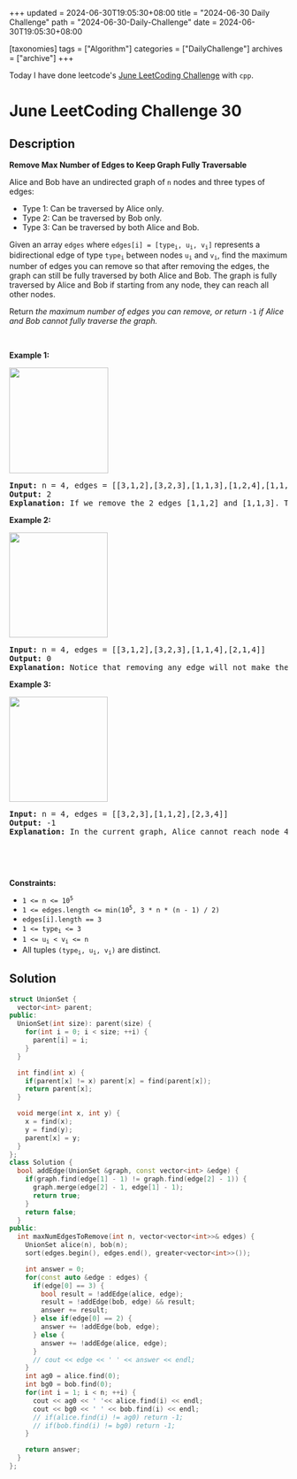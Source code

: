 +++
updated = 2024-06-30T19:05:30+08:00
title = "2024-06-30 Daily Challenge"
path = "2024-06-30-Daily-Challenge"
date = 2024-06-30T19:05:30+08:00

[taxonomies]
tags = ["Algorithm"]
categories = ["DailyChallenge"]
archives = ["archive"]
+++

Today I have done leetcode's [June LeetCoding Challenge](https://leetcode.com/problems/remove-max-number-of-edges-to-keep-graph-fully-traversable/) with `cpp`.

<!-- more -->

# June LeetCoding Challenge 30

## Description

**Remove Max Number of Edges to Keep Graph Fully Traversable**

<p>Alice and Bob have an undirected graph of <code>n</code> nodes and three types of edges:</p>

<ul>
	<li>Type 1: Can be traversed by Alice only.</li>
	<li>Type 2: Can be traversed by Bob only.</li>
	<li>Type 3: Can be traversed by both Alice and Bob.</li>
</ul>

<p>Given an array <code>edges</code> where <code>edges[i] = [type<sub>i</sub>, u<sub>i</sub>, v<sub>i</sub>]</code> represents a bidirectional edge of type <code>type<sub>i</sub></code> between nodes <code>u<sub>i</sub></code> and <code>v<sub>i</sub></code>, find the maximum number of edges you can remove so that after removing the edges, the graph can still be fully traversed by both Alice and Bob. The graph is fully traversed by Alice and Bob if starting from any node, they can reach all other nodes.</p>

<p>Return <em>the maximum number of edges you can remove, or return</em> <code>-1</code> <em>if Alice and Bob cannot fully traverse the graph.</em></p>

<p>&nbsp;</p>
<p><strong class="example">Example 1:</strong></p>

<p><strong><img alt="" src="https://assets.leetcode.com/uploads/2020/08/19/ex1.png" style="width: 179px; height: 191px;" /></strong></p>

<pre>
<strong>Input:</strong> n = 4, edges = [[3,1,2],[3,2,3],[1,1,3],[1,2,4],[1,1,2],[2,3,4]]
<strong>Output:</strong> 2
<strong>Explanation: </strong>If we remove the 2 edges [1,1,2] and [1,1,3]. The graph will still be fully traversable by Alice and Bob. Removing any additional edge will not make it so. So the maximum number of edges we can remove is 2.
</pre>

<p><strong class="example">Example 2:</strong></p>

<p><strong><img alt="" src="https://assets.leetcode.com/uploads/2020/08/19/ex2.png" style="width: 178px; height: 190px;" /></strong></p>

<pre>
<strong>Input:</strong> n = 4, edges = [[3,1,2],[3,2,3],[1,1,4],[2,1,4]]
<strong>Output:</strong> 0
<strong>Explanation: </strong>Notice that removing any edge will not make the graph fully traversable by Alice and Bob.
</pre>

<p><strong class="example">Example 3:</strong></p>

<p><strong><img alt="" src="https://assets.leetcode.com/uploads/2020/08/19/ex3.png" style="width: 178px; height: 190px;" /></strong></p>

<pre>
<strong>Input:</strong> n = 4, edges = [[3,2,3],[1,1,2],[2,3,4]]
<strong>Output:</strong> -1
<b>Explanation: </b>In the current graph, Alice cannot reach node 4 from the other nodes. Likewise, Bob cannot reach 1. Therefore it&#39;s impossible to make the graph fully traversable.</pre>

<p>&nbsp;</p>

<p>&nbsp;</p>
<p><strong>Constraints:</strong></p>

<ul>
	<li><code>1 &lt;= n &lt;= 10<sup>5</sup></code></li>
	<li><code>1 &lt;= edges.length &lt;= min(10<sup>5</sup>, 3 * n * (n - 1) / 2)</code></li>
	<li><code>edges[i].length == 3</code></li>
	<li><code>1 &lt;= type<sub>i</sub> &lt;= 3</code></li>
	<li><code>1 &lt;= u<sub>i</sub> &lt; v<sub>i</sub> &lt;= n</code></li>
	<li>All tuples <code>(type<sub>i</sub>, u<sub>i</sub>, v<sub>i</sub>)</code> are distinct.</li>
</ul>


## Solution

``` cpp
struct UnionSet {
  vector<int> parent;
public:
  UnionSet(int size): parent(size) {
    for(int i = 0; i < size; ++i) {
      parent[i] = i;
    }
  }

  int find(int x) {
    if(parent[x] != x) parent[x] = find(parent[x]);
    return parent[x];
  }

  void merge(int x, int y) {
    x = find(x);
    y = find(y);
    parent[x] = y;
  }
};
class Solution {
  bool addEdge(UnionSet &graph, const vector<int> &edge) {
    if(graph.find(edge[1] - 1) != graph.find(edge[2] - 1)) {
      graph.merge(edge[2] - 1, edge[1] - 1);
      return true;
    }
    return false;
  }
public:
  int maxNumEdgesToRemove(int n, vector<vector<int>>& edges) {
    UnionSet alice(n), bob(n);
    sort(edges.begin(), edges.end(), greater<vector<int>>());

    int answer = 0;
    for(const auto &edge : edges) {
      if(edge[0] == 3) {
        bool result = !addEdge(alice, edge);
        result = !addEdge(bob, edge) && result;
        answer += result;
      } else if(edge[0] == 2) {
        answer += !addEdge(bob, edge);
      } else {
        answer += !addEdge(alice, edge);
      }
      // cout << edge << ' ' << answer << endl;
    }
    int ag0 = alice.find(0);
    int bg0 = bob.find(0);
    for(int i = 1; i < n; ++i) {
      cout << ag0 << ' '<< alice.find(i) << endl;
      cout << bg0 << ' ' << bob.find(i) << endl;
      // if(alice.find(i) != ag0) return -1;
      // if(bob.find(i) != bg0) return -1;
    }

    return answer;
  }
};
```
